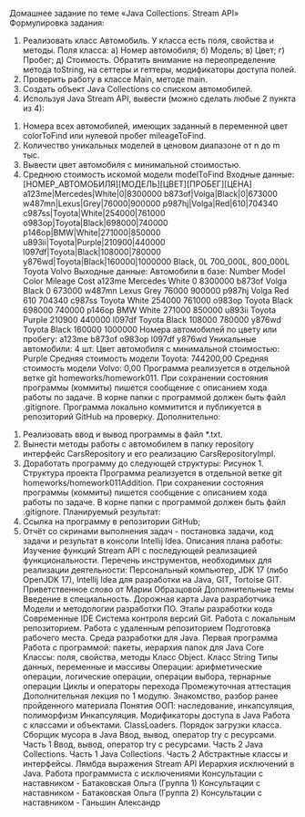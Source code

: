 Домашнее задание по теме «Java Collections. Stream API»
Формулировка задания:
1. Реализовать класс Автомобиль. У класса есть поля, свойства и
   методы.
   Поля класса:
   а) Номер автомобиля;
   б) Модель;
   в) Цвет;
   г) Пробег;
   д) Стоимость.
   Обратить внимание на переопределение метода toString, на сеттеры и
   геттеры, модификаторы доступа полей.
2. Проверить работу в классе Main, методе main.
3. Создать объект Java Collections со списком автомобилей.
4. Используя Java Stream API, вывести (можно сделать любые 2 пункта
   из 4):
1) Номера всех автомобилей, имеющих заданный в переменной цвет
   colorToFind или нулевой пробег mileageToFind.
2) Количество уникальных моделей в ценовом диапазоне от n до m тыс.
3) Вывести цвет автомобиля с минимальной стоимостью.
4) Среднюю стоимость искомой модели modelToFind
   Входные данные:
   [НОМЕР_АВТОМОБИЛЯ][МОДЕЛЬ][ЦВЕТ][ПРОБЕГ][ЦЕНА]
   a123me|Mercedes|White|0|8300000
   b873of|Volga|Black|0|673000
   w487mn|Lexus|Grey|76000|900000
   p987hj|Volga|Red|610|704340
   c987ss|Toyota|White|254000|761000
   o983op|Toyota|Black|698000|740000
   p146op|BMW|White|271000|850000
   u893ii|Toyota|Purple|210900|440000
   l097df|Toyota|Black|108000|780000
   y876wd|Toyota|Black|160000|1000000
   Black, 0L
   700_000L, 800_000L
   Toyota
   Volvo
   Выходные данные:
   Автомобили в базе:
   Number Model Color Mileage Cost
   a123me Mercedes White 0 8300000
   b873of Volga Black 0 673000
   w487mn Lexus Grey 76000 900000
   p987hj Volga Red 610 704340
   c987ss Toyota White 254000 761000
   o983op Toyota Black 698000 740000
   p146op BMW White 271000 850000
   u893ii Toyota Purple 210900 440000
   l097df Toyota Black 108000 780000
   y876wd Toyota Black 160000 1000000
   Номера автомобилей по цвету или пробегу: a123me b873of o983op l097df
   y876wd
   Уникальные автомобили: 4 шт.
   Цвет автомобиля с минимальной стоимостью: Purple
   Средняя стоимость модели Toyota: 744200,00
   Средняя стоимость модели Volvo: 0,00
   Программа реализуется в отдельной ветке git homeworks/homework011.
   При сохранении состояния программы (коммиты) пишется сообщение с
   описанием хода работы по задаче.
   В корне папки с программой должен быть файл .gitignore.
   Программа локально коммитится и публикуется в репозиторий GitHub на
   проверку.
   Дополнительно:
1. Реализовать ввод и вывод программы в файл *.txt.
2. Вынести методы работы с автомобилем в папку repository интерфейс
   CarsRepository и его реализацию CarsRepositoryImpl.
3. Доработать программу до следующей структуры:
   Рисунок 1. Структура проекта
   Программа реализуется в отдельной ветке git
   homeworks/homework011Addition. При сохранении состояния программы
   (коммиты) пишется сообщение с описанием хода работы по задаче.
   В корне папки с программой должен быть файл .gitignore.
   Планируемый результат:
1. Ссылка на программу в репозитории GitHub;
2. Отчёт со скринами выполнения задач - постановка задачи, код задачи
   и результат в консоли Intellij Idea.
   Описания плана работы:
   Изучение функций Stream API с последующей реализацией
   функциональности.
   Перечень инструментов, необходимых для реализации деятельности:
   Персональный компьютер, JDK 17 (либо OpenJDK 17), Intellij Idea для
   разработки на Java, GIT, Tortoise GIT.
   Приветственное слово от Марии Образцовой
   Дополнительные темы
   Введение в специальность. Дорожная карта Java разработчика
   Модели и методологии разработки ПО. Этапы разработки кода
   Современные IDE
   Система контроля версий Git. Работа с локальным репозиторием. Работа с удаленным репозиторием
   Подготовка рабочего места. Среда разработки для Java. Первая программа
   Работа с программой: пакеты, иерархия папок для Java Core
   Классы: поля, свойства, методы
   Класс Object. Класс String
   Типы данных, переменные и массивы
   Операции: арифметические операции, логические операции, операции выбора, тернарные операции
   Циклы и операторы перехода
   Промежуточная аттестация
   Дополнительная лекция по 1 модулю. Знакомство, разбор ранее пройденного материала
   Понятия ООП: наследование, инкапсуляция, полиморфизм
   Инкапсуляция. Модификаторы доступа в Java
   Работа с классами и объектами. ClassLoaders. Порядок загрузки класса. Сборщик мусора в Java
   Ввод, вывод, оператор try с ресурсами. Часть 1
   Ввод, вывод, оператор try с ресурсами. Часть 2
   Java Collections. Часть 1
   Java Collections. Часть 2
   Абстрактные классы и интерфейсы. Лямбда выражения
   Stream API
   Иерархия исключений в Java. Работа программиста с исключениями
   Консультации с наставником - Батаковская Ольга (Группа 1)
   Консультации с наставником - Батаковская Ольга (Группа 2)
   Консультации с наставником - Ганьшин Александр